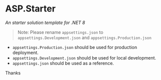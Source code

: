 # ASP.Starter

_An starter solution template for .NET 8_

> Note: Please rename `appsettings.json` to `appsettings.Development.json` and `appsettings.Production.json`

- `appsettings.Production.json` should be used for production deployment.
- `appsettings.Development.json` should be used for local development.
- `appsettings.json` should be used as a reference.

Thanks
